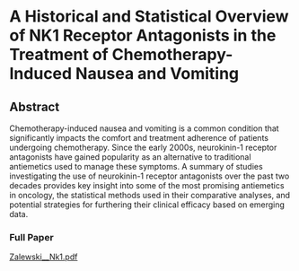 
# A Historical and Statistical Overview of NK1 Receptor Antagonists in the Treatment of Chemotherapy-Induced Nausea and Vomiting

## Abstract

 Chemotherapy-induced nausea and vomiting is a common condition that significantly impacts the comfort and treatment adherence of patients undergoing chemotherapy. Since the early 2000s, neurokinin-1 receptor antagonists have gained popularity as an alternative to traditional antiemetics used to manage these symptoms. A summary of studies investigating the use of neurokinin-1 receptor antagonists over the past two decades provides key insight into some of the most promising antiemetics in oncology, the statistical methods used in their comparative analyses, and potential strategies for furthering their clinical efficacy based on emerging data.

### Full Paper

[Zalewski__Nk1.pdf](Zalewski__Nk1.pdf)


